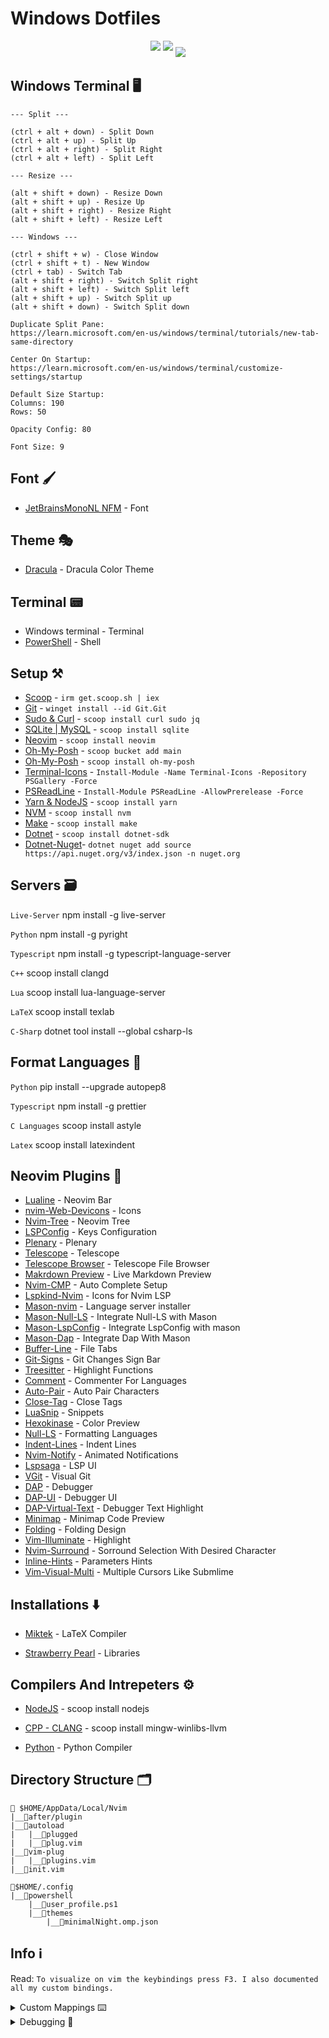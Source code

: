 # Windows Dotfiles

<p align='center'>
<img style='padding-bottom:10px' src="Terminal-Preview_1.png">
<img style='padding-bottom:10px' src="Terminal-Preview_2.png">
<img src="Terminal-Preview_3.png">
</p>

## Windows Terminal 🖥️

```
--- Split ---

(ctrl + alt + down) - Split Down
(ctrl + alt + up) - Split Up
(ctrl + alt + right) - Split Right
(ctrl + alt + left) - Split Left
```

```
--- Resize ---

(alt + shift + down) - Resize Down
(alt + shift + up) - Resize Up
(alt + shift + right) - Resize Right
(alt + shift + left) - Resize Left
```

```
--- Windows ---

(ctrl + shift + w) - Close Window
(ctrl + shift + t) - New Window
(ctrl + tab) - Switch Tab
(alt + shift + right) - Switch Split right
(alt + shift + left) - Switch Split left
(alt + shift + up) - Switch Split up
(alt + shift + down) - Switch Split down
```

```
Duplicate Split Pane:
https://learn.microsoft.com/en-us/windows/terminal/tutorials/new-tab-same-directory

Center On Startup:
https://learn.microsoft.com/en-us/windows/terminal/customize-settings/startup

Default Size Startup:
Columns: 190
Rows: 50

Opacity Config: 80

Font Size: 9
```

## Font 🖌️

- [JetBrainsMonoNL NFM](https://www.nerdfonts.com/font-downloads) - Font

## Theme 🎭

- [Dracula](https://draculatheme.com/) - Dracula Color Theme

## Terminal 📟

- Windows terminal - Terminal
- [PowerShell](https://learn.microsoft.com/en-us/powershell/) - Shell

## Setup ⚒️

- [Scoop](https://scoop.sh/) - `irm get.scoop.sh | iex`
- [Git](https://git-scm.com/download/win) - `winget install --id Git.Git`
- [Sudo & Curl](https://scoop.sh/#/) - `scoop install curl sudo jq`
- [SQLite | MySQL](https://scoop.sh/#/apps?q=SQLITE&s=0&d=1&o=true) - `scoop install sqlite`
- [Neovim](https://scoop.sh/#/apps?q=neovim&s=0&d=1&o=true) - `scoop install neovim`
- [Oh-My-Posh](https://scoop.sh/#/apps?q=oh+my+posh&s=0&d=1&o=true) - `scoop bucket add main`
- [Oh-My-Posh](https://scoop.sh/#/apps?q=oh+my+posh&s=0&d=1&o=true) - `scoop install oh-my-posh`
- [Terminal-Icons](https://github.com/devblackops/Terminal-Icons) - `Install-Module -Name Terminal-Icons -Repository PSGallery -Force`
- [PSReadLine](https://github.com/PowerShell/PSReadLine) - `Install-Module PSReadLine -AllowPrerelease -Force`
- [Yarn & NodeJS](https://scoop.sh/#/) - `scoop install yarn`
- [NVM](https://scoop.sh/#/apps?q=nvm&s=0&d=1&o=true) - `scoop install nvm`
- [Make](https://scoop.sh/#/apps?q=make&s=0&d=1&o=true) - `scoop install make`
- [Dotnet](https://scoop.sh/#/apps?s=0&d=1&o=true&q=dotnet) - `scoop install dotnet-sdk`
- [Dotnet-Nuget](https://learn.microsoft.com/en-us/dotnet/core/tools/dotnet-nuget-add-source#examples)- `dotnet nuget add source https://api.nuget.org/v3/index.json -n nuget.org`

## Servers 🗃️

`Live-Server` npm install -g live-server

`Python` npm install -g pyright

`Typescript` npm install -g typescript-language-server

`C++` scoop install clangd

`Lua` scoop install lua-language-server

`LaTeX` scoop install texlab 

`C-Sharp` dotnet tool install --global csharp-ls

## Format Languages 📄

`Python` pip install --upgrade autopep8

`Typescript` npm install -g prettier

`C Languages` scoop install astyle

`Latex` scoop install latexindent

## Neovim Plugins 📲

- [Lualine](https://github.com/nvim-lualine/lualine.nvim) - Neovim Bar
- [nvim-Web-Devicons](https://github.com/kyazdani42/nvim-web-devicons) - Icons
- [Nvim-Tree](https://github.com/kyazdani42/nvim-tree.lua) - Neovim Tree
- [LSPConfig](https://github.com/neovim/nvim-lspconfig) - Keys Configuration
- [Plenary](https://github.com/nvim-lua/plenary.nvim) - Plenary
- [Telescope](https://github.com/nvim-telescope/telescope.nvim) - Telescope
- [Telescope Browser](https://github.com/nvim-telescope/telescope-file-browser.nvim) - Telescope File Browser
- [Makrdown Preview](https://github.com/iamcco/markdown-preview.nvim) - Live Markdown Preview
- [Nvim-CMP](https://github.com/hrsh7th/nvim-cmp) - Auto Complete Setup
- [Lspkind-Nvim](https://github.com/onsails/lspkind.nvim) - Icons for Nvim LSP
- [Mason-nvim](https://github.com/williamboman/mason.nvim) - Language server installer
- [Mason-Null-LS](https://github.com/jay-babu/mason-null-ls.nvim) - Integrate Null-LS with Mason
- [Mason-LspConfig](https://github.com/williamboman/mason-lspconfig.nvim) - Integrate LspConfig with mason 
- [Mason-Dap](https://github.com/jay-babu/mason-nvim-dap.nvim) - Integrate Dap With Mason
- [Buffer-Line](https://github.com/akinsho/bufferline.nvim) - File Tabs
- [Git-Signs](https://github.com/lewis6991/gitsigns.nvim) - Git Changes Sign Bar
- [Treesitter](https://github.com/nvim-treesitter/nvim-treesitter) - Highlight Functions
- [Comment](https://github.com/numToStr/Comment.nvim) - Commenter For Languages
- [Auto-Pair](https://github.com/jiangmiao/auto-pairs) - Auto Pair Characters
- [Close-Tag](https://github.com/alvan/vim-closetag) - Close Tags
- [LuaSnip](https://github.com/L3MON4D3/LuaSnip) - Snippets
- [Hexokinase](https://github.com/RRethy/vim-hexokinase) - Color Preview
- [Null-LS](https://github.com/jose-elias-alvarez/null-ls.nvim) - Formatting Languages
- [Indent-Lines](https://github.com/lukas-reineke/indent-blankline.nvim) - Indent Lines
- [Nvim-Notify](https://github.com/rcarriga/nvim-notify) - Animated Notifications
- [Lspsaga](https://github.com/glepnir/lspsaga.nvim) - LSP UI
- [VGit](https://github.com/tanvirtin/vgit.nvim) - Visual Git
- [DAP](https://github.com/mfussenegger/nvim-dap) - Debugger
- [DAP-UI](https://github.com/rcarriga/nvim-dap-ui) - Debugger UI
- [DAP-Virtual-Text](https://github.com/theHamsta/nvim-dap-virtual-text) - Debugger Text Highlight
- [Minimap](https://github.com/gorbit99/codewindow.nvim) - Minimap Code Preview
- [Folding](https://github.com/kevinhwang91/nvim-ufo) - Folding Design
- [Vim-Illuminate](https://github.com/RRethy/vim-illuminate) - Highlight
- [Nvim-Surround](https://github.com/kylechui/nvim-surround) - Sorround Selection With Desired Character
- [Inline-Hints](https://github.com/lvimuser/lsp-inlayhints.nvim) - Parameters Hints
- [Vim-Visual-Multi](https://github.com/mg979/vim-visual-multi) - Multiple Cursors Like Submlime

## Installations ⬇️

- [Miktek](https://miktex.org/) - LaTeX Compiler

- [Strawberry Pearl](https://strawberryperl.com/) - Libraries

## Compilers And Intrepeters ⚙️

- [NodeJS](https://scoop.sh/#/apps?s=0&d=1&o=true&q=nodejs) - scoop install nodejs

- [CPP - CLANG](https://scoop.sh/#/apps?q=llvm&s=0&d=1&o=true) - scoop install mingw-winlibs-llvm

- [Python](https://www.python.org/downloads/) - Python Compiler

## Directory Structure 🗂️

```
📂 $HOME/AppData/Local/Nvim
|__📂after/plugin
|__📂autoload
|   |__📂plugged
|   |__📄plug.vim
|__📂vim-plug
|   |__📄plugins.vim
|__📄init.vim

📂$HOME/.config
|__📂powershell
    |__📄user_profile.ps1
    |__📂themes
        |__📄minimalNight.omp.json
```

## Info ℹ️

Read: `To visualize on vim the keybindings press F3. I also documented all my custom bindings.`

<details>

<summary>Custom Mappings ⌨️</summary>

`\ + f` - Telescope Find Files

`\ + r` - Telescope Live Grep

`\ + \` - Telescope Buffers

`\ + t` - Telescope

`\ + r` - Telescope Resume Search

`\ + w` - Telescope Diagnostics

`F2` - Telescope Help Tags

`F3` - Telescope Keymaps

`F5` - Lsp Status

`F6` - Null-LS Status

`\ + m` - Minimap Toggle

`\ + P` - Markdown Preview Toggle

`\ + h` - Hint Toggle

`Ctrl - s` - Save

`Ctrl - Alt - s` Save All

`Alt - w` - Save And Quit All

`Alt - q` - Force Quit All

`Shift - Up` - Move Line | Insert | Block up

`Shift - Down` - Move Line| Insert | Block Down

`Shift - Left` - Move Line | Insert | Block Left

`Shift - Right` - Move Line | Insert | Block Right

`CTRL - f` - Format

`CTRL - c` - Color Picker

`f` - Lspsaga Hover Doc

`g + d` - lspsaga Finder

`g + p` - Lspsaga Peek Definition

`g + r` - Lspsaga Rename

`A - k` - Increase Pane Vertical

`A - i` - Decrease Pane Vertical

`A - l` - Increase Pane Horizontal

`A - j` - Decrease Pane Horizontal

`A - Up` - Pane Move Up

`A - Down` - Pane Move Down

`A - Left` - Pane Move Left

`A - Right` - Pane Move Right

`F9` - Debugger Continue

`F10` - Debugger Step Over

`F11` - Debugger Step Into

`F12` - Debugger Step Out

`b` - Debugger Breakpoint

`B` - Debugger Breakpoint With Conditions

`lp` - Debugger Breakpoint With Log Message

`dr` - Debugger Toggle

`CTRL - g` - Git Buffer Hunk Preview

`Alt - g` - Git Buffer Blame Preview

`CTRL - Alt - g` - Git Buffer Gutter Blame Preview

`S - g` - Git Toggle Diff Preference

`CTRL - Alt - c` - Copy

`CTRL - Alt - v` - Paste

`=` - Open Fold

`-` - Close Fold

`+` - Open All Folds

`_` - Close All Folds

`CTRL - /` - Comment Line In Line | Insert | Visual

`CTRL - Alt - /` - Comment BLock In Visual

</details>

<details>
<summary>Debugging 🐞</summary>

Problem:
```
The script autopep8.exe is installed in 'C:\Users\YOURNAME\AppData\Roaming\Python\Python311\Scripts' 
which is not on PATH. Consider adding this directory to PATH or, if you prefer to suppress this warning,
use --no-warn-script-location.
```
Fix: `Add environment variable to path: (C:\Users\YOURNAME\AppData\Roaming\Python\Python311\Scripts)`

Problem: `Icons are not showing completly`

Fix:
```
Some fonts do not work well with windows terminal and can cause that issue. 
You have to try until you find the right one. Generaly fonts ending with mono work
```
problem: `Transparency Not Available`

Fix: 
```
Check you enabled transparency in the temrinal. If you still encounter
problems then you probably have to enable it from your nvim configuration.
Dracula theme does not come with transparency so some tweaks are requried.
For example:
                let g:dracula_colorterm=0
This will disable the background from dracula so transparency can be seen.
```

Problem: `C-Sharp not running`

Fix: `You are required to create a project for it to work`

</details>
